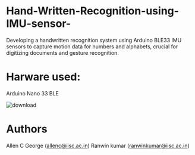 # Hand-Written-Recognition-using-IMU-sensor-
Developing a handwritten recognition system using Arduino BLE33 IMU sensors to capture motion data for numbers and alphabets, crucial for digitizing documents and gesture recognition.

# Harware used:
Arduino Nano 33 BLE

![download](https://github.com/Allenzzygeorge/Hand-Written-Recognition-using-IMU-sensor-/assets/148372527/81b7169d-5a29-44e3-8c81-f9d8d258ac8e)


# Authors
Allen C George (allenc@iisc.ac.in)
Ranwin kumar (ranwinkumar@iisc.ac.in)

